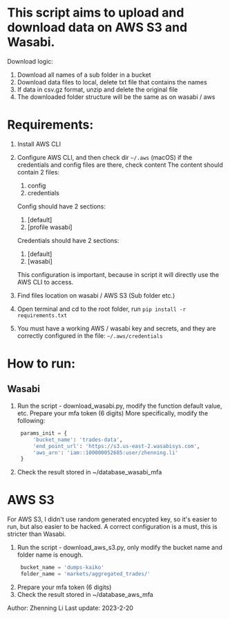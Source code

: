 # This script aims to upload and download data on AWS S3 and Wasabi.
Download logic:
1. Download all names of a sub folder in a bucket
2. Download data files to local, delete txt file that contains the names
3. If data in csv.gz format, unzip and delete the original file
4. The downloaded folder structure will be the same as on wasabi / aws


# Requirements:
1. Install AWS CLI
2. Configure AWS CLI, and then check dir `~/.aws` (macOS) if the credentials and config files are there, check content
   The content should contain 2 files:
   1. config
   2. credentials

   Config should have 2 sections:
   1. [default]
   2. [profile wasabi]

   Credentials should have 2 sections:
   1. [default]
   2. [wasabi]
   
   This configuration is important, because in script it will directly use the AWS CLI to access.

3. Find files location on wasabi / AWS S3 (Sub folder etc.)
4. Open terminal and cd to the root folder, run `pip install -r requirements.txt`
5. You must have a working AWS / wasabi key and secrets, and they are correctly configured in the file: `~/.aws/credentials`

# How to run:
## Wasabi
1. Run the script - download_wasabi.py, modify the function default value, etc. Prepare your mfa token (6 digits)
   More specifically, modify the following:

   ```python
    params_init = {
        'bucket_name': 'trades-data',
        'end_point_url': 'https://s3.us-east-2.wasabisys.com',
        'aws_arn': 'iam::100000052685:user/zhenning.li'
    }
    ```
2. Check the result stored in ~/database_wasabi_mfa


# AWS S3
For AWS S3, I didn't use random generated encypted key, so it's easier to run, but also easier to be hacked.
A correct configuration is a must, this is stricter than Wasabi.

1. Run the script - download_aws_s3.py, only modify the bucket name and folder name is enough.
   ```python
    bucket_name = 'dumps-kaiko'
    folder_name = 'markets/aggregated_trades/'
    ```
2. Prepare your mfa token (6 digits)
3. Check the result stored in ~/database_aws_mfa


Author: Zhenning Li
Last update: 2023-2-20
